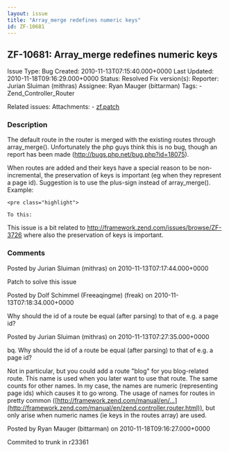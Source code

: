 ```yaml
---
layout: issue
title: "Array_merge redefines numeric keys"
id: ZF-10681
---
```


ZF-10681: Array\_merge redefines numeric keys
---------------------------------------------

 Issue Type: Bug Created: 2010-11-13T07:15:40.000+0000 Last Updated: 2010-11-18T09:16:29.000+0000 Status: Resolved Fix version(s): 
 Reporter:  Jurian Sluiman (mithras)  Assignee:  Ryan Mauger (bittarman)  Tags: - Zend\_Controller\_Router
 
 Related issues: 
 Attachments: - [zf.patch](/issues/secure/attachment/13440/zf.patch)
 
### Description

The default route in the router is merged with the existing routes through array\_merge(). Unfortunately the php guys think this is no bug, though an report has been made (<http://bugs.php.net/bug.php?id=18075>).

When routes are added and their keys have a special reason to be non-incremental, the preservation of keys is important (eg when they represent a page id). Suggestion is to use the plus-sign instead of array\_merge(). Example:

 
    <pre class="highlight">
    
    To this:
    


This issue is a bit related to <http://framework.zend.com/issues/browse/ZF-3726> where also the preservation of keys is important.

 

 

### Comments

Posted by Jurian Sluiman (mithras) on 2010-11-13T07:17:44.000+0000

Patch to solve this issue

 

 

Posted by Dolf Schimmel (Freeaqingme) (freak) on 2010-11-13T07:18:34.000+0000

Why should the id of a route be equal (after parsing) to that of e.g. a page id?

 

 

Posted by Jurian Sluiman (mithras) on 2010-11-13T07:27:35.000+0000

bq. Why should the id of a route be equal (after parsing) to that of e.g. a page id?

Not in particular, but you could add a route "blog" for you blog-related route. This name is used when you later want to use that route. The same counts for other names. In my case, the names are numeric (representing page ids) which causes it to go wrong. The usage of names for routes in pretty common ([http://framework.zend.com/manual/en/…](http://framework.zend.com/manual/en/zend.controller.router.html)), but only arise when numeric names (ie keys in the routes array) are used.

 

 

Posted by Ryan Mauger (bittarman) on 2010-11-18T09:16:27.000+0000

Commited to trunk in r23361

 

 